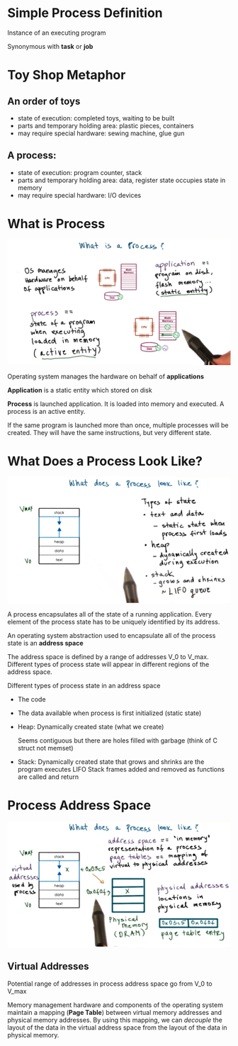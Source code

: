 # Simple Process Definition

Instance of an executing program

Synonymous with **task** or **job**

# Toy Shop Metaphor

## An order of toys

- state of execution: completed toys, waiting to be built
- parts and temporary holding area: plastic pieces, containers
- may require special hardware: sewing machine, glue gun

## A process:

- state of execution: program counter, stack
- parts and temporary holding area: data, register state occupies state in memory
- may require special hardware: I/O devices

# What is Process

![What's process](assets/p2l1/process.png)

Operating system manages the hardware on behalf of **applications**

**Application** is a static entity which stored on disk

**Process** is launched application. It is loaded into memory and executed. A process is an active entity.

If the same program is launched more than once, multiple processes will be created. They will have the same instructions, but very different state.

# What Does a Process Look Like?

![What does process look like](assets/p2l1/process_detail.png)

A process encapsulates all of the state of a running application. Every element of the process state has to be uniquely identified by its address.

An operating system abstraction used to encapsulate all of the process state is an **address space**

The address space is defined by a range of addresses V_0 to V_max. Different types of process state will appear in different regions of the address space.

Different types of process state in an address space

- The code
- The data available when process is first initialized (static state)
- Heap: Dynamically created state (what we create)

  Seems contiguous but there are holes filled with garbage (think of C struct not memset)

- Stack: Dynamically created state that grows and shrinks are the program executes LIFO Stack frames added and removed as functions are called and return

# Process Address Space

![Address Space](assets/p2l1/address_space.png)

## Virtual Addresses

Potential range of addresses in process address space go from V_0 to V_max

Memory management hardware and components of the operating system maintain a mapping (**Page Table**) between virtual memory addresses and physical memory addresses. By using this mapping, we can _decouple_ the layout of the data in the virtual address space from the layout of the data in physical memory.
